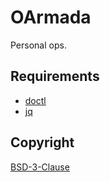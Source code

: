 # OArmada

Personal ops.

## Requirements

  - [doctl](https://github.com/digitalocean/doctl)
  - [jq](https://stedolan.github.io/jq/)

## Copyright

[BSD-3-Clause](https://opensource.org/licenses/BSD-3-Clause)

